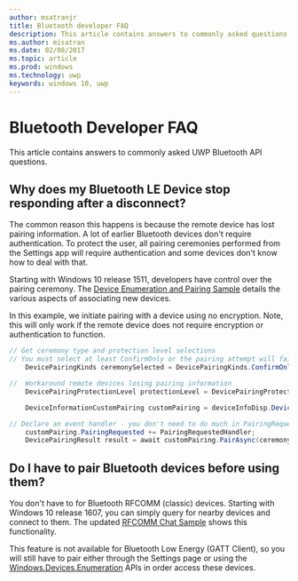 ---author: msatranjrtitle: Bluetooth developer FAQdescription: This article contains answers to commonly asked questions related to the UWP bluetooth APIs.ms.author: misatranms.date: 02/08/2017ms.topic: articlems.prod: windowsms.technology: uwpkeywords: windows 10, uwp---# Bluetooth Developer FAQThis article contains answers to commonly asked UWP Bluetooth API questions.## Why does my Bluetooth LE Device stop responding after a disconnect?The common reason this happens is because the remote device has lost pairing information. A lot of earlier Bluetooth devices don't require authentication. To protect the user, all pairing ceremonies performed from the Settings app will require authentication and some devices don't know how to deal with that. Starting with Windows 10 release 1511, developers have control over the pairing ceremony. The [Device Enumeration and Pairing Sample](https://github.com/Microsoft/Windows-universal-samples/tree/master/Samples/DeviceEnumerationAndPairing) details the various aspects of associating new devices.In this example, we initiate pairing with a device using no encryption. Note, this will only work if the remote device does not require encryption or authentication to function.```csharp// Get ceremony type and protection level selections// You must select at least ConfirmOnly or the pairing attempt will fail    DevicePairingKinds ceremonySelected = DevicePairingKinds.ConfirmOnly;//  Workaround remote devices losing pairing information    DevicePairingProtectionLevel protectionLevel = DevicePairingProtectionLevel.None    DeviceInformationCustomPairing customPairing = deviceInfoDisp.DeviceInformation.Pairing.Custom;// Declare an event handler - you don't need to do much in PairingRequestedHandler since the ceremony is "None"    customPairing.PairingRequested += PairingRequestedHandler;    DevicePairingResult result = await customPairing.PairAsync(ceremonySelected, protectionLevel);```## Do I have to pair Bluetooth devices before using them?You don't have to for Bluetooth RFCOMM (classic) devices. Starting with Windows 10 release 1607, you can simply query for nearby devices and connect to them. The updated [RFCOMM Chat Sample](https://github.com/Microsoft/Windows-universal-samples/tree/dev/Samples/BluetoothRfcommChat) shows this functionality. This feature is not available for Bluetooth Low Energy (GATT Client), so you will still have to pair either through the Settings page or using the [Windows.Devices.Enumeration](https://msdn.microsoft.com/en-us/library/windows/apps/windows.devices.enumeration.aspx) APIs in order access these devices.